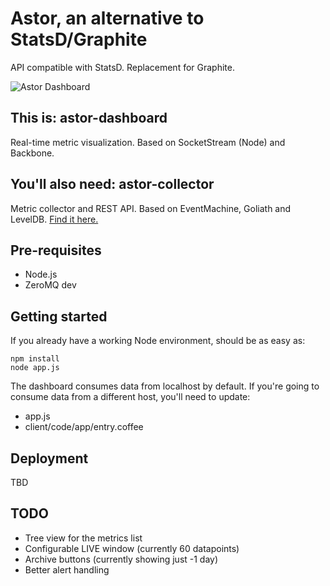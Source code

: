 Astor, an alternative to StatsD/Graphite
========================================

API compatible with StatsD. Replacement for Graphite.

![Astor Dashboard](http://i.imgur.com/xtTtS.png)

This is: astor-dashboard
---------------
Real-time metric visualization. Based on SocketStream (Node) and Backbone.

You'll also need: astor-collector
---------------
Metric collector and REST API. Based on EventMachine, Goliath and LevelDB. [Find it here.](https://github.com/malditogeek/astor-collector)

Pre-requisites
--------------

  * Node.js
  * ZeroMQ dev 

Getting started
---------------

If you already have a working Node environment, should be as easy as:

    npm install
    node app.js

The dashboard consumes data from localhost by default. If you're going to consume data from a different host, you'll need to update:

  * app.js
  * client/code/app/entry.coffee

Deployment
----------

TBD

TODO
----

  * Tree view for the metrics list
  * Configurable LIVE window (currently 60 datapoints)
  * Archive buttons (currently showing just -1 day)
  * Better alert handling
